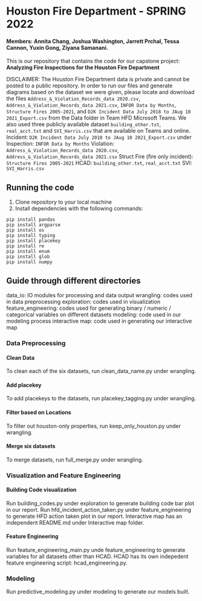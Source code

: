 # Houston Fire Department - SPRING 2022
#### Members: Annita Chang, Joshua Washington, Jarrett Prchal, Tessa Cannon, Yuxin Gong, Ziyana Samanani.

This is our repository that contains the code for our capstone project: <br /> **Analyzing Fire Inspections for the Houston Fire Department**

DISCLAIMER: The Houston Fire Department data is private and cannot be posted to a public repository. In order to run our files and generate diagrams based on the dataset we were given, please locate and download the files `Address_&_Violation_Records_data 2020.csv`, `Address_&_Violation_Records_data 2021.csv`, `INFOR Data by Months`, `Structure Fires 2005-2021`, and `D2K Incident Data July 2018 to JAug 10 2021_Export.csv` from the Data folder in Team HFD Microsoft Teams. We also used three publicly available dataset `building_other.txt`, `real_acct.txt` and `SVI_Harris.csv` that are available on Teams and online.
Incident: `D2K Incident Data July 2018 to JAug 10 2021_Export.csv` under 
Inspection: `INFOR Data by Months`
Violation: `Address_&_Violation_Records_data 2020.csv`, `Address_&_Violation_Records_data 2021.csv`
Struct Fire (fire only incident): `Structure Fires 2005-2021`
HCAD: `building_other.txt`, `real_acct.txt`
SVI: `SVI_Harris.csv`

## Running the code

1. Clone repository to your local machine
2. Install dependencies with the following commands:

```
pip install pandas
pip install argparse
pip install os
pip install typing
pip install placekey
pip install re
pip install enum
pip install glob
pip install numpy
```
## Guide through different directories
data_io: IO modules for processing and data output
wrangling: codes used in data preprocessing
exploration: codes used in visualization
feature_engineering: codes used for generating binary / numeric / categorical variables on different datasets
modeling: code used in our modeling process
interactive map: code used in generating our interactive map

### Data Preprocessing
#### Clean Data
To clean each of the six datasets, run clean_data_name.py under wrangling.
#### Add placekey
To add placekeys to the datasets, run placekey_tagging.py under wrangling.
#### Filter based on Locations
To filter out houston-only properties, run keep_only_houston.py under wrangling.
#### Merge six datasets
To merge datasets, run full_merge.py under wrangling.

### Visualization and Feature Engineering
#### Building Code visualization
Run building_codes.py under exploration to generate building code bar plot in our report.
Run hfd_incident_action_taken.py under feature_engineering to generate HFD action taken plot in our report.
Interactive map has an independent README.md under Interactive map folder.
#### Feature Engineering
Run feature_engineering_main.py unde feature_engineering to generate variables for all datasets other than HCAD. HCAD has its own indepedent feature engineering script: hcad_engineering.py.

### Modeling
Run predictive_modeling.py under modeling to generate our models built.
